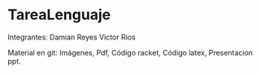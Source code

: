 # TareaLenguaje

Integrantes:
Damian Reyes
Victor Rios

Material en git:
Imágenes, Pdf, Código racket, Código latex, Presentacion ppt.
